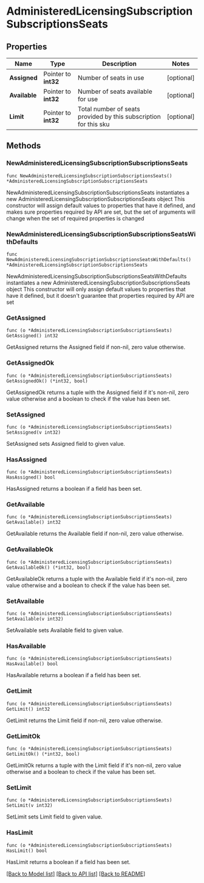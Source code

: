 # AdministeredLicensingSubscriptionSubscriptionsSeats

## Properties

Name | Type | Description | Notes
------------ | ------------- | ------------- | -------------
**Assigned** | Pointer to **int32** | Number of seats in use | [optional] 
**Available** | Pointer to **int32** | Number of seats available for use | [optional] 
**Limit** | Pointer to **int32** | Total number of seats provided by this subscription for this sku | [optional] 

## Methods

### NewAdministeredLicensingSubscriptionSubscriptionsSeats

`func NewAdministeredLicensingSubscriptionSubscriptionsSeats() *AdministeredLicensingSubscriptionSubscriptionsSeats`

NewAdministeredLicensingSubscriptionSubscriptionsSeats instantiates a new AdministeredLicensingSubscriptionSubscriptionsSeats object
This constructor will assign default values to properties that have it defined,
and makes sure properties required by API are set, but the set of arguments
will change when the set of required properties is changed

### NewAdministeredLicensingSubscriptionSubscriptionsSeatsWithDefaults

`func NewAdministeredLicensingSubscriptionSubscriptionsSeatsWithDefaults() *AdministeredLicensingSubscriptionSubscriptionsSeats`

NewAdministeredLicensingSubscriptionSubscriptionsSeatsWithDefaults instantiates a new AdministeredLicensingSubscriptionSubscriptionsSeats object
This constructor will only assign default values to properties that have it defined,
but it doesn't guarantee that properties required by API are set

### GetAssigned

`func (o *AdministeredLicensingSubscriptionSubscriptionsSeats) GetAssigned() int32`

GetAssigned returns the Assigned field if non-nil, zero value otherwise.

### GetAssignedOk

`func (o *AdministeredLicensingSubscriptionSubscriptionsSeats) GetAssignedOk() (*int32, bool)`

GetAssignedOk returns a tuple with the Assigned field if it's non-nil, zero value otherwise
and a boolean to check if the value has been set.

### SetAssigned

`func (o *AdministeredLicensingSubscriptionSubscriptionsSeats) SetAssigned(v int32)`

SetAssigned sets Assigned field to given value.

### HasAssigned

`func (o *AdministeredLicensingSubscriptionSubscriptionsSeats) HasAssigned() bool`

HasAssigned returns a boolean if a field has been set.

### GetAvailable

`func (o *AdministeredLicensingSubscriptionSubscriptionsSeats) GetAvailable() int32`

GetAvailable returns the Available field if non-nil, zero value otherwise.

### GetAvailableOk

`func (o *AdministeredLicensingSubscriptionSubscriptionsSeats) GetAvailableOk() (*int32, bool)`

GetAvailableOk returns a tuple with the Available field if it's non-nil, zero value otherwise
and a boolean to check if the value has been set.

### SetAvailable

`func (o *AdministeredLicensingSubscriptionSubscriptionsSeats) SetAvailable(v int32)`

SetAvailable sets Available field to given value.

### HasAvailable

`func (o *AdministeredLicensingSubscriptionSubscriptionsSeats) HasAvailable() bool`

HasAvailable returns a boolean if a field has been set.

### GetLimit

`func (o *AdministeredLicensingSubscriptionSubscriptionsSeats) GetLimit() int32`

GetLimit returns the Limit field if non-nil, zero value otherwise.

### GetLimitOk

`func (o *AdministeredLicensingSubscriptionSubscriptionsSeats) GetLimitOk() (*int32, bool)`

GetLimitOk returns a tuple with the Limit field if it's non-nil, zero value otherwise
and a boolean to check if the value has been set.

### SetLimit

`func (o *AdministeredLicensingSubscriptionSubscriptionsSeats) SetLimit(v int32)`

SetLimit sets Limit field to given value.

### HasLimit

`func (o *AdministeredLicensingSubscriptionSubscriptionsSeats) HasLimit() bool`

HasLimit returns a boolean if a field has been set.


[[Back to Model list]](../README.md#documentation-for-models) [[Back to API list]](../README.md#documentation-for-api-endpoints) [[Back to README]](../README.md)


